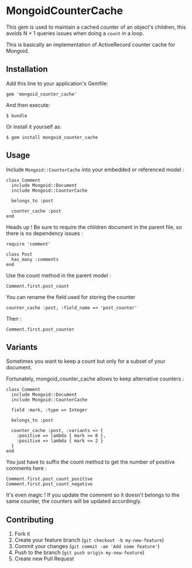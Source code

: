 # MongoidCounterCache

This gem is used to maintain a cached counter of an object's children, this avoids N + 1 queries issues when doing a ``count`` in a loop.

This is basically an implementation of ActiveRecord counter cache for Mongoid.

## Installation

Add this line to your application's Gemfile:

    gem 'mongoid_counter_cache'

And then execute:

    $ bundle

Or install it yourself as:

    $ gem install mongoid_counter_cache

## Usage

Include ``Mongoid::CounterCache`` into your embedded or referenced model :

    class Comment
      include Mongoid::Document
      include Mongoid::CounterCache

      belongs_to :post

      counter_cache :post
    end

Heads up ! Be sure to require the children document in the parent file, so there is no dependency issues :

    require 'comment'

    class Post
      has_many :comments
    end

Use the count method in the parent model :

    Comment.first.post_count

You can rename the field used for storing the counter

    counter_cache :post, :field_name => 'post_counter'

Then :

    Comment.first.post_counter

## Variants

Sometimes you want to keep a count but only for a subset of your document.

Fortunately, mongoid_counter_cache allows to keep alternative counters :

    class Comment
      include Mongoid::Document
      include Mongoid::CounterCache

      field :mark, :type => Integer

      belongs_to :post

      counter_cache :post, :variants => {
        :positive => lambda { mark >= 8 },
        :positive => lambda { mark <= 2 }
      }
    end

You just have to suffix the count method to get the number of positive comments here :

    Comment.first.post_count_positive
    Comment.first.post_count_negative

It's even magic ! If you update the comment so it doesn't belongs to the same counter, the counters will be updated accordingly.

## Contributing

1. Fork it
2. Create your feature branch (`git checkout -b my-new-feature`)
3. Commit your changes (`git commit -am 'Add some feature'`)
4. Push to the branch (`git push origin my-new-feature`)
5. Create new Pull Request
